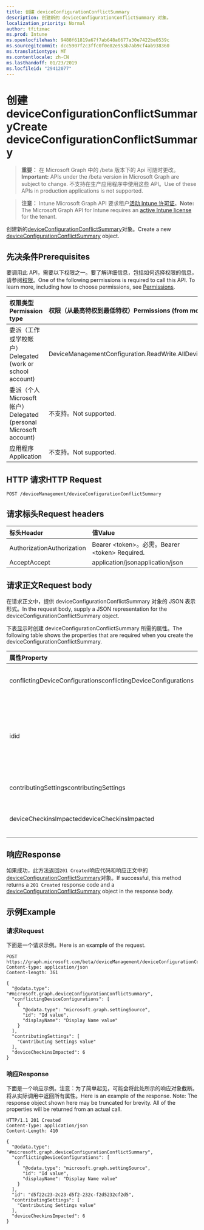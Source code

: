 ```yaml
---
title: 创建 deviceConfigurationConflictSummary
description: 创建新的 deviceConfigurationConflictSummary 对象。
localization_priority: Normal
author: tfitzmac
ms.prod: Intune
ms.openlocfilehash: 9488f61819a67f7ab648a6677a30e7422be0539c
ms.sourcegitcommit: dcc5907f2c3ffc0f0e82e953b7ab9cf4ab938360
ms.translationtype: MT
ms.contentlocale: zh-CN
ms.lasthandoff: 01/23/2019
ms.locfileid: "29412077"
---
```

# <a name="create-deviceconfigurationconflictsummary"></a><span data-ttu-id="3615f-103">创建 deviceConfigurationConflictSummary</span><span class="sxs-lookup"><span data-stu-id="3615f-103">Create deviceConfigurationConflictSummary</span></span>

> <span data-ttu-id="3615f-104">**重要：** 在 Microsoft Graph 中的 /beta 版本下的 Api 可随时更改。</span><span class="sxs-lookup"><span data-stu-id="3615f-104">**Important:** APIs under the /beta version in Microsoft Graph are subject to change.</span></span> <span data-ttu-id="3615f-105">不支持在生产应用程序中使用这些 API。</span><span class="sxs-lookup"><span data-stu-id="3615f-105">Use of these APIs in production applications is not supported.</span></span>

> <span data-ttu-id="3615f-106">**注意：** Intune Microsoft Graph API 要求租户[活动 Intune 许可证](https://go.microsoft.com/fwlink/?linkid=839381)。</span><span class="sxs-lookup"><span data-stu-id="3615f-106">**Note:** The Microsoft Graph API for Intune requires an [active Intune license](https://go.microsoft.com/fwlink/?linkid=839381) for the tenant.</span></span>

<span data-ttu-id="3615f-107">创建新的[deviceConfigurationConflictSummary](../resources/intune-deviceconfig-deviceconfigurationconflictsummary.md)对象。</span><span class="sxs-lookup"><span data-stu-id="3615f-107">Create a new [deviceConfigurationConflictSummary](../resources/intune-deviceconfig-deviceconfigurationconflictsummary.md) object.</span></span>

## <a name="prerequisites"></a><span data-ttu-id="3615f-108">先决条件</span><span class="sxs-lookup"><span data-stu-id="3615f-108">Prerequisites</span></span>
<span data-ttu-id="3615f-p102">要调用此 API，需要以下权限之一。要了解详细信息，包括如何选择权限的信息，请参阅[权限](/concepts/permissions-reference.md)。</span><span class="sxs-lookup"><span data-stu-id="3615f-p102">One of the following permissions is required to call this API. To learn more, including how to choose permissions, see [Permissions](/concepts/permissions-reference.md).</span></span>

|<span data-ttu-id="3615f-111">权限类型</span><span class="sxs-lookup"><span data-stu-id="3615f-111">Permission type</span></span>|<span data-ttu-id="3615f-112">权限（从最高特权到最低特权）</span><span class="sxs-lookup"><span data-stu-id="3615f-112">Permissions (from most to least privileged)</span></span>|
|:---|:---|
|<span data-ttu-id="3615f-113">委派（工作或学校帐户）</span><span class="sxs-lookup"><span data-stu-id="3615f-113">Delegated (work or school account)</span></span>|<span data-ttu-id="3615f-114">DeviceManagementConfiguration.ReadWrite.All</span><span class="sxs-lookup"><span data-stu-id="3615f-114">DeviceManagementConfiguration.ReadWrite.All</span></span>|
|<span data-ttu-id="3615f-115">委派（个人 Microsoft 帐户）</span><span class="sxs-lookup"><span data-stu-id="3615f-115">Delegated (personal Microsoft account)</span></span>|<span data-ttu-id="3615f-116">不支持。</span><span class="sxs-lookup"><span data-stu-id="3615f-116">Not supported.</span></span>|
|<span data-ttu-id="3615f-117">应用程序</span><span class="sxs-lookup"><span data-stu-id="3615f-117">Application</span></span>|<span data-ttu-id="3615f-118">不支持。</span><span class="sxs-lookup"><span data-stu-id="3615f-118">Not supported.</span></span>|

## <a name="http-request"></a><span data-ttu-id="3615f-119">HTTP 请求</span><span class="sxs-lookup"><span data-stu-id="3615f-119">HTTP Request</span></span>
<!-- {
  "blockType": "ignored"
}
-->
``` http
POST /deviceManagement/deviceConfigurationConflictSummary
```

## <a name="request-headers"></a><span data-ttu-id="3615f-120">请求标头</span><span class="sxs-lookup"><span data-stu-id="3615f-120">Request headers</span></span>
|<span data-ttu-id="3615f-121">标头</span><span class="sxs-lookup"><span data-stu-id="3615f-121">Header</span></span>|<span data-ttu-id="3615f-122">值</span><span class="sxs-lookup"><span data-stu-id="3615f-122">Value</span></span>|
|:---|:---|
|<span data-ttu-id="3615f-123">Authorization</span><span class="sxs-lookup"><span data-stu-id="3615f-123">Authorization</span></span>|<span data-ttu-id="3615f-124">Bearer &lt;token&gt;。必需。</span><span class="sxs-lookup"><span data-stu-id="3615f-124">Bearer &lt;token&gt; Required.</span></span>|
|<span data-ttu-id="3615f-125">Accept</span><span class="sxs-lookup"><span data-stu-id="3615f-125">Accept</span></span>|<span data-ttu-id="3615f-126">application/json</span><span class="sxs-lookup"><span data-stu-id="3615f-126">application/json</span></span>|

## <a name="request-body"></a><span data-ttu-id="3615f-127">请求正文</span><span class="sxs-lookup"><span data-stu-id="3615f-127">Request body</span></span>
<span data-ttu-id="3615f-128">在请求正文中，提供 deviceConfigurationConflictSummary 对象的 JSON 表示形式。</span><span class="sxs-lookup"><span data-stu-id="3615f-128">In the request body, supply a JSON representation for the deviceConfigurationConflictSummary object.</span></span>

<span data-ttu-id="3615f-129">下表显示时创建 deviceConfigurationConflictSummary 所需的属性。</span><span class="sxs-lookup"><span data-stu-id="3615f-129">The following table shows the properties that are required when you create the deviceConfigurationConflictSummary.</span></span>

|<span data-ttu-id="3615f-130">属性</span><span class="sxs-lookup"><span data-stu-id="3615f-130">Property</span></span>|<span data-ttu-id="3615f-131">类型</span><span class="sxs-lookup"><span data-stu-id="3615f-131">Type</span></span>|<span data-ttu-id="3615f-132">说明</span><span class="sxs-lookup"><span data-stu-id="3615f-132">Description</span></span>|
|:---|:---|:---|
|<span data-ttu-id="3615f-133">conflictingDeviceConfigurations</span><span class="sxs-lookup"><span data-stu-id="3615f-133">conflictingDeviceConfigurations</span></span>|<span data-ttu-id="3615f-134">[settingSource](../resources/intune-deviceconfig-settingsource.md) 集合</span><span class="sxs-lookup"><span data-stu-id="3615f-134">[settingSource](../resources/intune-deviceconfig-settingsource.md) collection</span></span>|<span data-ttu-id="3615f-135">组策略的给定设置冲突</span><span class="sxs-lookup"><span data-stu-id="3615f-135">The set of policies in conflict with the given setting</span></span>|
|<span data-ttu-id="3615f-136">id</span><span class="sxs-lookup"><span data-stu-id="3615f-136">id</span></span>|<span data-ttu-id="3615f-137">String</span><span class="sxs-lookup"><span data-stu-id="3615f-137">String</span></span>|<span data-ttu-id="3615f-138">冲突策略的这组 id。</span><span class="sxs-lookup"><span data-stu-id="3615f-138">The id for this set of conflicting policies.</span></span> <span data-ttu-id="3615f-139">此 id 是分隔下划线字典顺序 ConflictingDeviceConfigurations 中的所有策略的 id。</span><span class="sxs-lookup"><span data-stu-id="3615f-139">This id is the ids of all the policies in ConflictingDeviceConfigurations in lexicographical order separated by underscores.</span></span>|
|<span data-ttu-id="3615f-140">contributingSettings</span><span class="sxs-lookup"><span data-stu-id="3615f-140">contributingSettings</span></span>|<span data-ttu-id="3615f-141">String 集合</span><span class="sxs-lookup"><span data-stu-id="3615f-141">String collection</span></span>|<span data-ttu-id="3615f-142">冲突的给定的策略设置的集合</span><span class="sxs-lookup"><span data-stu-id="3615f-142">The set of settings in conflict with the given policies</span></span>|
|<span data-ttu-id="3615f-143">deviceCheckinsImpacted</span><span class="sxs-lookup"><span data-stu-id="3615f-143">deviceCheckinsImpacted</span></span>|<span data-ttu-id="3615f-144">Int32</span><span class="sxs-lookup"><span data-stu-id="3615f-144">Int32</span></span>|<span data-ttu-id="3615f-145">签入受影响的冲突的策略和设置的计数</span><span class="sxs-lookup"><span data-stu-id="3615f-145">The count of checkins impacted by the conflicting policies and settings</span></span>|



## <a name="response"></a><span data-ttu-id="3615f-146">响应</span><span class="sxs-lookup"><span data-stu-id="3615f-146">Response</span></span>
<span data-ttu-id="3615f-147">如果成功，此方法返回`201 Created`响应代码和响应正文中的[deviceConfigurationConflictSummary](../resources/intune-deviceconfig-deviceconfigurationconflictsummary.md)对象。</span><span class="sxs-lookup"><span data-stu-id="3615f-147">If successful, this method returns a `201 Created` response code and a [deviceConfigurationConflictSummary](../resources/intune-deviceconfig-deviceconfigurationconflictsummary.md) object in the response body.</span></span>

## <a name="example"></a><span data-ttu-id="3615f-148">示例</span><span class="sxs-lookup"><span data-stu-id="3615f-148">Example</span></span>

### <a name="request"></a><span data-ttu-id="3615f-149">请求</span><span class="sxs-lookup"><span data-stu-id="3615f-149">Request</span></span>
<span data-ttu-id="3615f-150">下面是一个请求示例。</span><span class="sxs-lookup"><span data-stu-id="3615f-150">Here is an example of the request.</span></span>
``` http
POST https://graph.microsoft.com/beta/deviceManagement/deviceConfigurationConflictSummary
Content-type: application/json
Content-length: 361

{
  "@odata.type": "#microsoft.graph.deviceConfigurationConflictSummary",
  "conflictingDeviceConfigurations": [
    {
      "@odata.type": "microsoft.graph.settingSource",
      "id": "Id value",
      "displayName": "Display Name value"
    }
  ],
  "contributingSettings": [
    "Contributing Settings value"
  ],
  "deviceCheckinsImpacted": 6
}
```

### <a name="response"></a><span data-ttu-id="3615f-151">响应</span><span class="sxs-lookup"><span data-stu-id="3615f-151">Response</span></span>
<span data-ttu-id="3615f-p104">下面是一个响应示例。注意：为了简单起见，可能会将此处所示的响应对象截断。将从实际调用中返回所有属性。</span><span class="sxs-lookup"><span data-stu-id="3615f-p104">Here is an example of the response. Note: The response object shown here may be truncated for brevity. All of the properties will be returned from an actual call.</span></span>
``` http
HTTP/1.1 201 Created
Content-Type: application/json
Content-Length: 410

{
  "@odata.type": "#microsoft.graph.deviceConfigurationConflictSummary",
  "conflictingDeviceConfigurations": [
    {
      "@odata.type": "microsoft.graph.settingSource",
      "id": "Id value",
      "displayName": "Display Name value"
    }
  ],
  "id": "d5f22c23-2c23-d5f2-232c-f2d5232cf2d5",
  "contributingSettings": [
    "Contributing Settings value"
  ],
  "deviceCheckinsImpacted": 6
}
```




